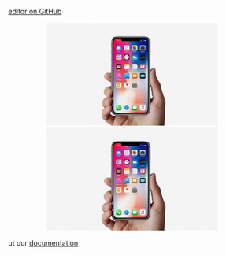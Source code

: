 [editor on GitHub](https://github.com/Circumcentral/circumcentral.github.io/edit/master/README.md)

<p align="center">
  <img src="phone.png" width="350" title="hover text">
  <img src="phone.png" width="350" alt="accessibility text">
</p>

ut our [documentation](https://help.github.com/categories/github-pages-basics/)
